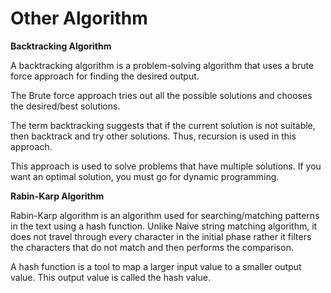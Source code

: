 
# Other Algorithm

<b>Backtracking Algorithm</b>

A backtracking algorithm is a problem-solving algorithm that uses a brute force approach for finding the desired output.

The Brute force approach tries out all the possible solutions and chooses the desired/best solutions.

The term backtracking suggests that if the current solution is not suitable, then backtrack and try other solutions. Thus, recursion is used in this approach.

This approach is used to solve problems that have multiple solutions. If you want an optimal solution, you must go for dynamic programming.

<b>Rabin-Karp Algorithm</b>

Rabin-Karp algorithm is an algorithm used for searching/matching patterns in the text using a hash function. Unlike Naive string matching algorithm, it does not travel through every character in the initial phase rather it filters the characters that do not match and then performs the comparison.

A hash function is a tool to map a larger input value to a smaller output value. This output value is called the hash value.
